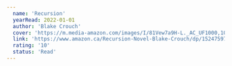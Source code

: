 ```yaml
---
  name: 'Recursion'
  yearRead: 2022-01-01
  author: 'Blake Crouch'
  cover: 'https://m.media-amazon.com/images/I/81Vew7a9H-L._AC_UF1000,1000_QL80_.jpg'
  link: 'https://www.amazon.ca/Recursion-Novel-Blake-Crouch/dp/1524759783'
  rating: '10'
  status: 'Read'
---
```

